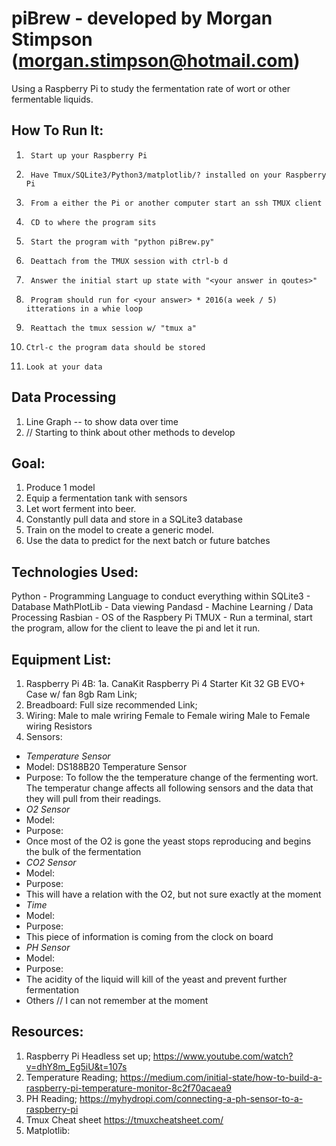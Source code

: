 # piBrew - developed by Morgan Stimpson (morgan.stimpson@hotmail.com)
Using a Raspberry Pi to study the fermentation rate of wort or other fermentable liquids.

## How To Run It:
1.      Start up your Raspberry Pi
2.      Have Tmux/SQLite3/Python3/matplotlib/? installed on your Raspberry Pi
3.      From a either the Pi or another computer start an ssh TMUX client
4.      CD to where the program sits
5.      Start the program with "python piBrew.py"
6.      Deattach from the TMUX session with ctrl-b d
7.      Answer the initial start up state with "<your answer in qoutes>"
8.      Program should run for <your answer> * 2016(a week / 5) itterations in a whie loop
9.      Reattach the tmux session w/ "tmux a"
10.     Ctrl-c the program data should be stored
11.     Look at your data

## Data Processing
1. Line Graph -- to show data over time
2. // Starting to think about other methods to develop

## Goal:
1. Produce 1 model
2. Equip a fermentation tank with sensors
3. Let wort ferment into beer.
4. Constantly pull data and store in a SQLite3 database
5. Train on the model to create a generic model.
6. Use the data to predict for the next batch or future batches

## Technologies Used:
Python      - Programming Language to conduct everything within
SQLite3     - Database
MathPlotLib - Data viewing
Pandasd     - Machine Learning / Data Processing
Rasbian     - OS of the Raspbery Pi
TMUX        - Run a terminal, start the program, allow for the client to leave the pi and let it run.

## Equipment List:
1. Raspberry Pi 4B:
    1a. CanaKit Raspberry Pi 4 Starter Kit
        32 GB EVO+
        Case w/ fan
        8gb Ram
        Link;
2. Breadboard:
    Full size recommended
    Link;
3. Wiring:
    Male to male wriring
    Female to Female wiring
    Male to Female wiring 
    Resistors
4. Sensors:
* *Temperature Sensor*
* Model: DS188B20 Temperature Sensor
* Purpose: To follow the the temperature change of the fermenting wort. The temperatur change affects all following sensors and the data that they will pull from their readings.
* *O2 Sensor* 
* Model:
* Purpose:
* Once most of the O2 is gone the yeast stops reproducing and begins the bulk of the fermentation
* *CO2 Sensor*
* Model:
* Purpose: 
* This will have a relation with the O2, but not sure exactly at the moment
* *Time*
* Model:
* Purpose:
* This piece of information is coming from the clock on board
* *PH Sensor*
* Model:
* Purpose: 
* The acidity of the liquid will kill of the yeast and prevent further fermentation
* Others // I can not remember at the moment

## Resources:
1. Raspberry Pi Headless set up;
    https://www.youtube.com/watch?v=dhY8m_Eg5iU&t=107s
2. Temperature Reading;
    https://medium.com/initial-state/how-to-build-a-raspberry-pi-temperature-monitor-8c2f70acaea9
3. PH Reading;
    https://myhydropi.com/connecting-a-ph-sensor-to-a-raspberry-pi
4. Tmux Cheat sheet
    https://tmuxcheatsheet.com/
5. Matplotlib:
    
    
